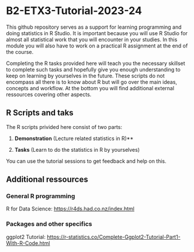 # B2-ETX3-Tutorial-2023-24

This github repository serves as a support for learning programming and doing statistics in R Studio.
It is important because you will use R Studio for almost all statistical work that you will encounter in your studies.
In this module you will also have to work on a practical R assignment at the end of the course.

Completing the R tasks provided here will teach you the necessary skillset to complete such tasks and hopefully give you enough understanding to keep on learning by yourselves in the future.
These scripts do not encompass all there is to know about R but will go over the main ideas, concepts and workflow.
At the bottom you will find additional external ressources covering other aspects.

## R Scripts and taks
The R scripts privided here consist of two parts:

1. **Demonstration** (Lecture related statistics in R)**


2. **Tasks** (Learn to do the statistics in R by yourselves)

You can use the tutorial sessions to get feedback and help on this.

## Additional ressources

### General R programming
R for Data Science: https://r4ds.had.co.nz/index.html

### Packages and other specifics
ggplot2 Tutorial: https://r-statistics.co/Complete-Ggplot2-Tutorial-Part1-With-R-Code.html

